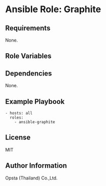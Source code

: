 # Ansible Role: Graphite



## Requirements

None.

## Role Variables



## Dependencies

None.

## Example Playbook

    - hosts: all
      roles:
        - ansible-graphite


## License

MIT

## Author Information

Opsta (Thailand) Co.,Ltd.
